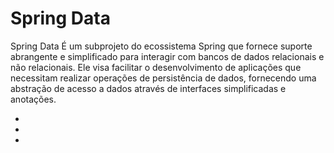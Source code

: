 # Spring Data

Spring Data É um subprojeto do ecossistema Spring que fornece suporte abrangente e simplificado para interagir com bancos de dados relacionais e não relacionais. Ele visa facilitar o desenvolvimento de aplicações que necessitam realizar operações de persistência de dados, fornecendo uma abstração de acesso a dados através de interfaces simplificadas e anotações.

- []()
- []()
- []()